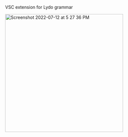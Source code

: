 VSC extension for Lydo grammar

<img width="380" alt="Screenshot 2022-07-12 at 5 27 36 PM" src="https://user-images.githubusercontent.com/47159695/178598483-f28d4b99-914a-4f06-b27b-b127660eaba2.png">
